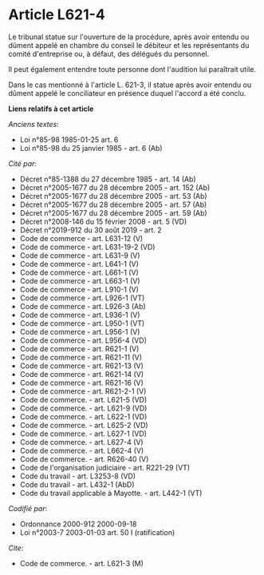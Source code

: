 # Article L621-4

Le tribunal statue sur l'ouverture de la procédure, après avoir entendu ou dûment appelé en chambre du conseil le débiteur et
les représentants du comité d'entreprise ou, à défaut, des délégués du personnel.

Il peut également entendre toute personne dont l'audition lui paraîtrait utile.

Dans le cas mentionné à l'article L. 621-3, il statue après avoir entendu ou dûment appelé le conciliateur en présence duquel
l'accord a été conclu.

**Liens relatifs à cet article**

_Anciens textes_:

  - Loi n°85-98 1985-01-25 art. 6
  - Loi n°85-98 du 25 janvier 1985 - art. 6 (Ab)

_Cité par_:

  - Décret n°85-1388 du 27 décembre 1985 - art. 14 (Ab)
  - Décret n°2005-1677 du 28 décembre 2005 - art. 152 (Ab)
  - Décret n°2005-1677 du 28 décembre 2005 - art. 53 (Ab)
  - Décret n°2005-1677 du 28 décembre 2005 - art. 57 (Ab)
  - Décret n°2005-1677 du 28 décembre 2005 - art. 59 (Ab)
  - Décret n°2008-146 du 15 février 2008 - art. 5 (VD)
  - Décret n°2019-912 du 30 août 2019 - art. 2
  - Code de commerce - art. L631-12 (V)
  - Code de commerce - art. L631-19-2 (VD)
  - Code de commerce - art. L631-9 (V)
  - Code de commerce - art. L641-1 (V)
  - Code de commerce - art. L661-1 (V)
  - Code de commerce - art. L663-1 (V)
  - Code de commerce - art. L910-1 (V)
  - Code de commerce - art. L926-1 (VT)
  - Code de commerce - art. L926-3 (Ab)
  - Code de commerce - art. L936-1 (V)
  - Code de commerce - art. L950-1 (VT)
  - Code de commerce - art. L956-1 (V)
  - Code de commerce - art. L956-4 (VD)
  - Code de commerce - art. R621-1 (V)
  - Code de commerce - art. R621-11 (V)
  - Code de commerce - art. R621-13 (V)
  - Code de commerce - art. R621-14 (V)
  - Code de commerce - art. R621-16 (V)
  - Code de commerce - art. R621-2-1 (V)
  - Code de commerce. - art. L621-5 (VD)
  - Code de commerce. - art. L621-9 (VD)
  - Code de commerce. - art. L622-1 (VD)
  - Code de commerce. - art. L625-2 (VD)
  - Code de commerce. - art. L627-1 (VD)
  - Code de commerce. - art. L627-4 (V)
  - Code de commerce. - art. L662-4 (V)
  - Code de commerce. - art. R626-40 (V)
  - Code de l'organisation judiciaire - art. R221-29 (VT)
  - Code du travail - art. L3253-8 (VD)
  - Code du travail - art. L432-1 (AbD)
  - Code du travail applicable à Mayotte. - art. L442-1 (VT)

_Codifié par_:

  - Ordonnance 2000-912 2000-09-18
  - Loi n°2003-7 2003-01-03 art. 50 I (ratification)

_Cite_:

  - Code de commerce. - art. L621-3 (M)
